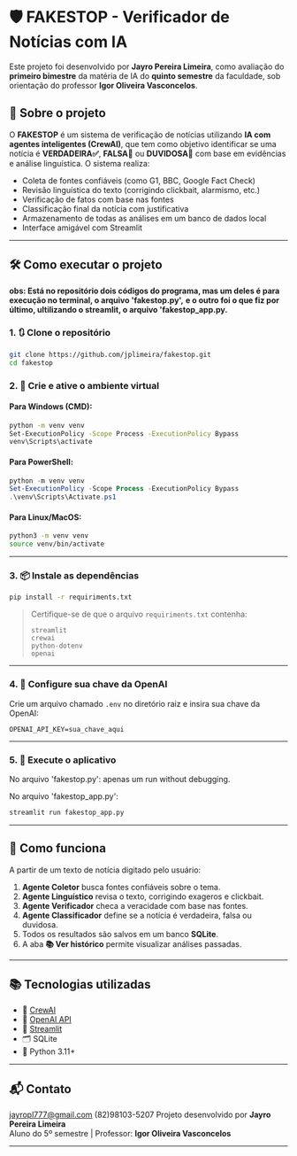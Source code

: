 
# 🛡️ FAKESTOP - Verificador de Notícias com IA

Este projeto foi desenvolvido por **Jayro Pereira Limeira**, como avaliação do **primeiro bimestre** da matéria de IA
do **quinto semestre** da faculdade, sob orientação do professor **Igor Oliveira Vasconcelos**.

## 📌 Sobre o projeto

O **FAKESTOP** é um sistema de verificação de notícias utilizando **IA com agentes inteligentes (CrewAI)**, que tem como objetivo identificar se uma notícia é **VERDADEIRA✅**, **FALSA🤥** ou **DUVIDOSA🫤** com base em evidências e análise linguística. O sistema realiza:

- Coleta de fontes confiáveis (como G1, BBC, Google Fact Check)
- Revisão linguística do texto (corrigindo clickbait, alarmismo, etc.)
- Verificação de fatos com base nas fontes
- Classificação final da notícia com justificativa
- Armazenamento de todas as análises em um banco de dados local
- Interface amigável com Streamlit

---

## 🛠️ Como executar o projeto

**obs: Está no repositório dois códigos do programa, mas um deles é para execução no terminal, o arquivo 'fakestop.py',**
**e o outro foi o que fiz por último, ultilizando o streamlit, o arquivo 'fakestop_app.py.**

### 1. 🔃 Clone o repositório

```bash
git clone https://github.com/jplimeira/fakestop.git
cd fakestop
```

### 2. 🐍 Crie e ative o ambiente virtual

#### Para **Windows (CMD)**:

```bash
python -m venv venv
Set-ExecutionPolicy -Scope Process -ExecutionPolicy Bypass
venv\Scripts\activate
```

#### Para **PowerShell**:

```powershell
python -m venv venv
Set-ExecutionPolicy -Scope Process -ExecutionPolicy Bypass
.\venv\Scripts\Activate.ps1
```

#### Para **Linux/MacOS**:

```bash
python3 -m venv venv
source venv/bin/activate
```

---

### 3. 📦 Instale as dependências

```bash
pip install -r requiriments.txt
```

> Certifique-se de que o arquivo `requiriments.txt` contenha:
> ```
> streamlit
> crewai
> python-dotenv
> openai
> ```

---

### 4. 🔑 Configure sua chave da OpenAI

Crie um arquivo chamado `.env` no diretório raiz e insira sua chave da OpenAI:

```
OPENAI_API_KEY=sua_chave_aqui
```

---

### 5. 🚀 Execute o aplicativo

No arquivo 'fakestop.py': apenas um run without debugging.

No arquivo 'fakestop_app.py': 

```bash
streamlit run fakestop_app.py
```

---

## 🧠 Como funciona

A partir de um texto de notícia digitado pelo usuário:

1. **Agente Coletor** busca fontes confiáveis sobre o tema.
2. **Agente Linguístico** revisa o texto, corrigindo exageros e clickbait.
3. **Agente Verificador** checa a veracidade com base nas fontes.
4. **Agente Classificador** define se a notícia é verdadeira, falsa ou duvidosa.
5. Todos os resultados são salvos em um banco **SQLite**.
6. A aba **📚 Ver histórico** permite visualizar análises passadas.

---

## 📚 Tecnologias utilizadas

- 🧠 [CrewAI](https://pypi.org/project/crewai/)
- 🧠 [OpenAI API](https://platform.openai.com/)
- 🎨 [Streamlit](https://streamlit.io/)
- 🗂️ SQLite
- 🐍 Python 3.11+

---

## 📬 Contato

jayropl777@gmail.com
(82)98103-5207
Projeto desenvolvido por **Jayro Pereira Limeira**  
Aluno do 5º semestre | Professor: **Igor Oliveira Vasconcelos**

---
#
